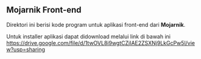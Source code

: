 ## Mojarnik Front-end

Direktori ini berisi kode program untuk aplikasi front-end dari **Mojarnik**.

Untuk installer aplikasi dapat didownload melalui link di bawah ini
https://drive.google.com/file/d/1twOVL8i9wgtCZjIAE2ZSXNj9LkGcPw5l/view?usp=sharing
